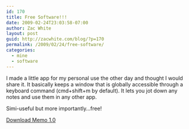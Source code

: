 ```yaml
---
id: 170
title: Free Software!!!
date: 2009-02-24T23:03:58-07:00
author: Zac White
layout: post
guid: http://zacwhite.com/blog/?p=170
permalink: /2009/02/24/free-software/
categories:
  - mine
  - software
---
```

I made a little app for my personal use the other day and thought I would share it. It basically keeps a window that is globally accessible through a keyboard command (cmd+shift+m by default). It lets you jot down any notes and use them in any other app. 

Simi-useful but more importantly&#8230;free!

<p class="download">
  <a href="http://zacwhite.com/software/files/Memo.app.zip">Download Memo 1.0</a>
</p>